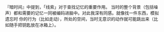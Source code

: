 『暗时间』中提到，「线索」对于查找记忆的重要作用。 当时的整个背景（包括噪声）都和需要的记忆一同被编码进脑中。对此我深有同感。就像找一件东西，模拟遗忘时
你的行为（比如走动），所处的空间，当时无意识的动作就可能跳出来（比如随手把钥匙放在冰箱上）。
